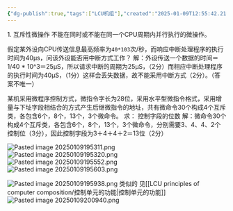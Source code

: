 ```yaml
---
{"dg-publish":true,"tags":["LCU机组"],"created":"2025-01-09T12:55:42.218+08:00","updated":"2025-04-19T09:58:01.413+08:00","permalink":"/LCU principles of computer composition/期末大题/","dgPassFrontmatter":true,"noteIcon":""}
---
```



1. 互斥性微操作
	不能在同时或不能在同一个CPU周期内并行执行的微操作。



假定某外设向CPU传送信息最高频率为`40*103`次/秒，而响应中断处理程序的执行时间为40μs，问该外设能否用中断方式工作？
	解：外设传送一个数据的时间＝1/40 * 10^3＝25μS，所以请求中断的周期为25μS，（2分）而相应中断处理程序的执行时间为40μS，（1分）这样会丢失数据，故不能采用中断方式（2分）。（答案不唯一）


某机采用微程序控制方式，微指令字长为28位，采用水平型微指令格式，采用增量与下址字段相结合的方式产生后继微指令的地址，共有微命令30个构成4个互斥类，各包含6个，8个，13个，3个微命令。
求： 控制字段的位数
	解：微命令30个构成4个互斥类，各包含6个，8个，13个，3个微命令，分别需要3、4、4、2个控制位（3分），因此控制字段为3＋4＋4＋2＝13位（2分）

![Pasted image 20250109195311.png](/img/user/accessory/Pasted%20image%2020250109195311.png)
![Pasted image 20250109195320.png](/img/user/accessory/Pasted%20image%2020250109195320.png)
![Pasted image 20250109195552.png](/img/user/accessory/Pasted%20image%2020250109195552.png)
![Pasted image 20250109195603.png](/img/user/accessory/Pasted%20image%2020250109195603.png)

![Pasted image 20250109195938.png](/img/user/accessory/Pasted%20image%2020250109195938.png)
类似的 见[[LCU principles of computer composition/控制单元的功能\|控制单元的功能]]
![Pasted image 20250109200940.png](/img/user/accessory/Pasted%20image%2020250109200940.png)

